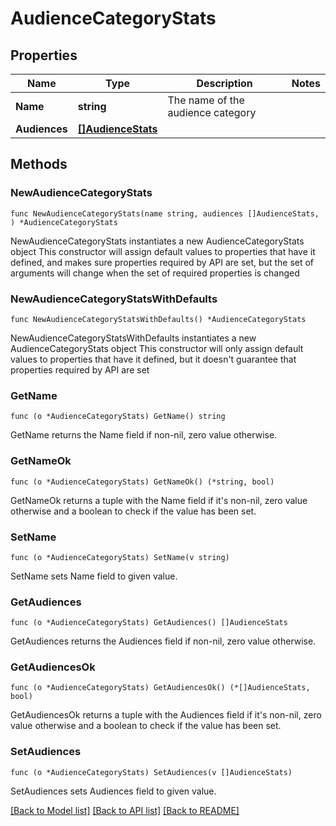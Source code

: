 # AudienceCategoryStats

## Properties

Name | Type | Description | Notes
------------ | ------------- | ------------- | -------------
**Name** | **string** | The name of the audience category | 
**Audiences** | [**[]AudienceStats**](AudienceStats.md) |  | 

## Methods

### NewAudienceCategoryStats

`func NewAudienceCategoryStats(name string, audiences []AudienceStats, ) *AudienceCategoryStats`

NewAudienceCategoryStats instantiates a new AudienceCategoryStats object
This constructor will assign default values to properties that have it defined,
and makes sure properties required by API are set, but the set of arguments
will change when the set of required properties is changed

### NewAudienceCategoryStatsWithDefaults

`func NewAudienceCategoryStatsWithDefaults() *AudienceCategoryStats`

NewAudienceCategoryStatsWithDefaults instantiates a new AudienceCategoryStats object
This constructor will only assign default values to properties that have it defined,
but it doesn't guarantee that properties required by API are set

### GetName

`func (o *AudienceCategoryStats) GetName() string`

GetName returns the Name field if non-nil, zero value otherwise.

### GetNameOk

`func (o *AudienceCategoryStats) GetNameOk() (*string, bool)`

GetNameOk returns a tuple with the Name field if it's non-nil, zero value otherwise
and a boolean to check if the value has been set.

### SetName

`func (o *AudienceCategoryStats) SetName(v string)`

SetName sets Name field to given value.


### GetAudiences

`func (o *AudienceCategoryStats) GetAudiences() []AudienceStats`

GetAudiences returns the Audiences field if non-nil, zero value otherwise.

### GetAudiencesOk

`func (o *AudienceCategoryStats) GetAudiencesOk() (*[]AudienceStats, bool)`

GetAudiencesOk returns a tuple with the Audiences field if it's non-nil, zero value otherwise
and a boolean to check if the value has been set.

### SetAudiences

`func (o *AudienceCategoryStats) SetAudiences(v []AudienceStats)`

SetAudiences sets Audiences field to given value.



[[Back to Model list]](../README.md#documentation-for-models) [[Back to API list]](../README.md#documentation-for-api-endpoints) [[Back to README]](../README.md)


